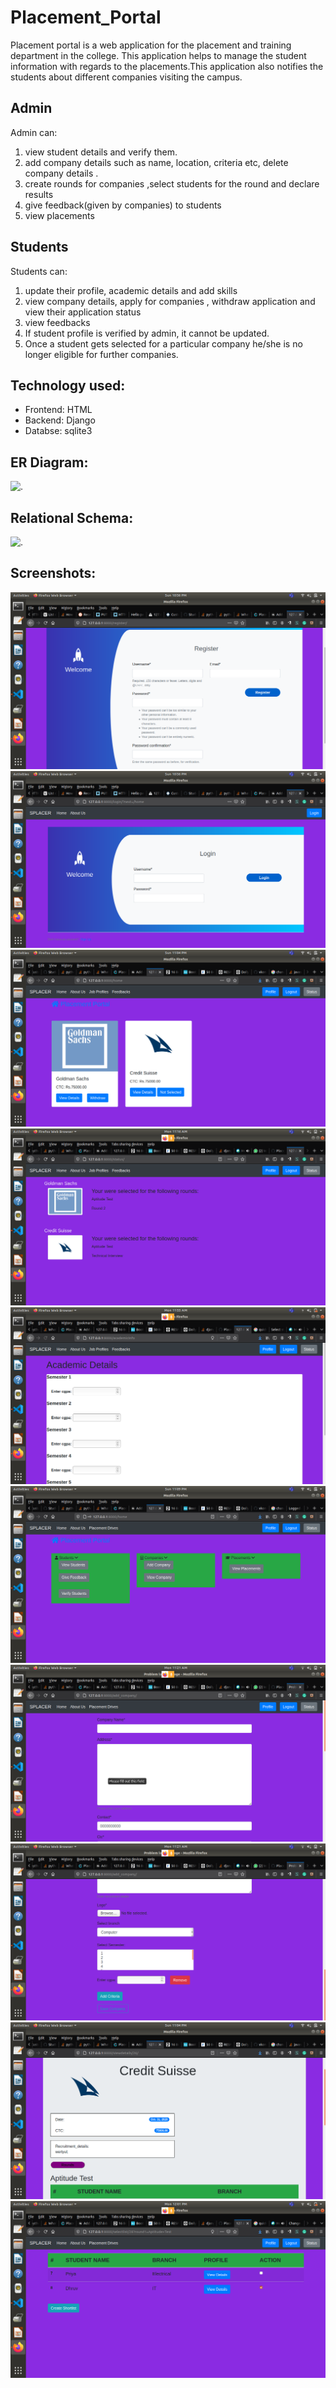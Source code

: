 # Placement_Portal
Placement portal is a web application for the placement and training department in the college. This
application helps to manage the student information with regards to the placements.This application
also notifies the students about different companies visiting the campus.

## Admin
Admin can:
1. view student details and verify them.
2. add company details such as name, location, criteria etc, delete company details .
3. create rounds for companies ,select students for the round and declare results
4. give feedback(given by companies) to students
5. view placements

## Students
Students can:
 1. update their profile, academic details and  add skills
 2. view company details, apply for companies , withdraw application and view their application status
 3. view feedbacks  
 4. If student profile is verified by admin, it cannot be updated.  
 5. Once a student gets selected for a particular company he/she is no longer eligible for further companies.  
 
  ## Technology used:
  - Frontend: HTML
  - Backend: Django
  - Databse: sqlite3
 
  ## ER Diagram:
  ![.](https://go.gliffy.com/go/view/13366393.png?size=large)
  
  
  ## Relational Schema:
  ![.](https://go.gliffy.com/go/view/13365224.png?size=large)
  
  ## Screenshots:
  ![.](https://github.com/vkonde21/Placement_Portal/blob/master/screenshots/register.png)
  ![.](https://github.com/vkonde21/Placement_Portal/blob/master/screenshots/login.png)
  ![.](https://github.com/vkonde21/Placement_Portal/blob/master/screenshots/homepage.png)
  ![.](https://github.com/vkonde21/Placement_Portal/blob/master/screenshots/yourstatus.png)
  ![.](https://github.com/vkonde21/Placement_Portal/blob/master/screenshots/academicdetails.png)
  ![.](https://github.com/vkonde21/Placement_Portal/blob/master/screenshots/adminhome.png)
  ![.](https://github.com/vkonde21/Placement_Portal/blob/master/screenshots/addcompany.png)
  ![.](https://github.com/vkonde21/Placement_Portal/blob/master/screenshots/companycriteria.png)
  ![.](https://github.com/vkonde21/Placement_Portal/blob/master/screenshots/company_details.png)
  ![.](https://github.com/vkonde21/Placement_Portal/blob/master/screenshots/createshortlist.png)
  
  
